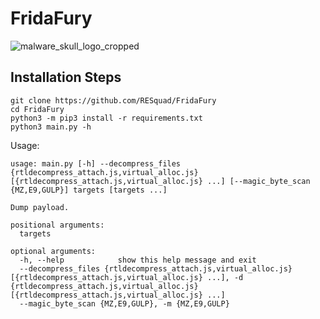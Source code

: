 # FridaFury

![malware_skull_logo_cropped](https://user-images.githubusercontent.com/12107721/214729101-b7bb2126-a111-423c-a018-5e090245943b.png)



## Installation Steps
```
git clone https://github.com/RESquad/FridaFury
cd FridaFury
python3 -m pip3 install -r requirements.txt
python3 main.py -h
```

Usage:
```
usage: main.py [-h] --decompress_files {rtldecompress_attach.js,virtual_alloc.js} [{rtldecompress_attach.js,virtual_alloc.js} ...] [--magic_byte_scan {MZ,E9,GULP}] targets [targets ...]

Dump payload.

positional arguments:
  targets

optional arguments:
  -h, --help            show this help message and exit
  --decompress_files {rtldecompress_attach.js,virtual_alloc.js} [{rtldecompress_attach.js,virtual_alloc.js} ...], -d {rtldecompress_attach.js,virtual_alloc.js} [{rtldecompress_attach.js,virtual_alloc.js} ...]
  --magic_byte_scan {MZ,E9,GULP}, -m {MZ,E9,GULP}
```
